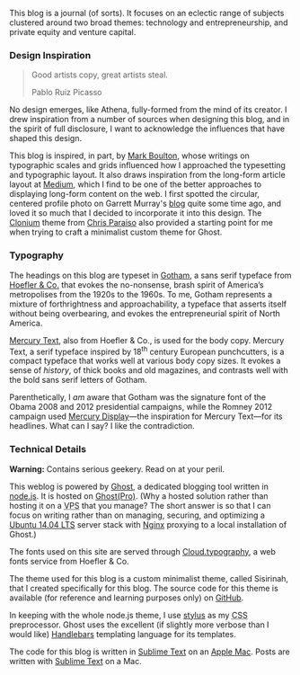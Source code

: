 <p class="lede">This blog is a journal (of sorts). It focuses on an eclectic range of subjects clustered around two broad themes: technology and entrepreneurship, and private equity and venture capital.</p>

### Design Inspiration

> Good artists copy, great artists steal.
> <footer><span class="author">Pablo Ruiz Picasso</span></footer>

No design emerges, like Athena, fully-formed from the mind of its creator. I drew inspiration from a number of sources when designing this blog, and in the spirit of full disclosure, I want to acknowledge the influences that have shaped this design.

This blog is inspired, in part, by [Mark Boulton](http://www.markboulton.co.uk/), whose writings on typographic scales and grids influenced how I approached the typesetting and typographic layout. It also draws inspiration from the long-form article layout at [Medium](http://medium.com/), which I find to be one of the better approaches to displaying long-form content on the web. I first spotted the circular, centered profile photo on Garrett Murray's [blog](http://log.maniacalrage.net/) quite some time ago, and loved it so much that I decided to incorporate it into this design. The [Clonium](https://github.com/cparaiso/clonium/) theme from [Chris Paraiso](http://chrisparai.so/) also provided a starting point for me when trying to craft a minimalist custom theme for Ghost. 

### Typography 

The headings on this blog are typeset in [Gotham](http://www.typography.com/fonts/gotham/overview/), a sans serif typeface from [Hoefler & Co.](http://www.typography.com/) that evokes the no-nonsense, brash spirit of America’s metropolises from the 1920s to the 1960s.  To me, Gotham represents a mixture of forthrightness and approachability, a typeface that asserts itself without being overbearing, and evokes the entrepreneurial spirit of North America.

[Mercury Text](http://www.typography.com/fonts/mercury-text/overview/), also from Hoefler & Co., is used for the body copy. Mercury Text, a serif typeface  inspired by 18<sup>th</sup> century European punchcutters, is a compact typeface that works well at various body copy sizes. It evokes a sense of *history*, of thick books and old magazines, and contrasts well with the bold sans serif letters of Gotham. 

Parenthetically, I *am* aware that Gotham was the signature font of the Obama 2008 and 2012 presidential campaigns, while the Romney 2012 campaign used [Mercury Display](http://www.typography.com/fonts/mercury-display/overview/)—the inspiration for Mercury Text—for its headlines. What can I say? I like the contradiction. 

### Technical Details 

**Warning:** Contains serious geekery. Read on at your peril.

This weblog is powered by [Ghost](https://ghost.org/), a dedicated blogging tool written in [node.js](http://nodejs.org). It is hosted on [Ghost(Pro)](https://ghost.org/pricing/). (Why a hosted solution rather than hosting it on a <abbr title="Virtual Private Server">VPS</abbr> that you manage? The short answer is so that I can focus on writing rather than on managing, securing, and optimizing a [Ubuntu 14.04 LTS](http://www.ubuntu.com/server) server stack with [Nginx](http://nginx.org) proxying to a local installation of Ghost.)  

The fonts used on this site are served through [Cloud.typography](http://www.typography.com/cloud/welcome/), a web fonts service from Hoefler & Co.

The theme used for this blog is a custom minimalist theme, called Sisirinah, that I created specifically for this blog. The source code for this theme is available (for reference and learning purposes only) on [GitHub](https://github.com/lucasktlee/sisirinah).

In keeping with the whole node.js theme, I use [stylus](http://learnboost.github.io/stylus/) as my <abbr title="Cascading Style Sheets">CSS</abbr> preprocessor. Ghost uses the excellent (if slightly more verbose than I would like) [Handlebars](http://handlebarsjs.com) templating language for its templates. 

The code for this blog is written in [Sublime Text](http://www.sublimetext.com/) on an [Apple Mac](http://www.apple.com/mac/). Posts are written with [Sublime Text](http://www.sublimetext.com/) on a Mac. 